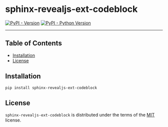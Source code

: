 # sphinx-revealjs-ext-codeblock

[![PyPI - Version](https://img.shields.io/pypi/v/sphinx-revealjs-ext-codeblock.svg)](https://pypi.org/project/sphinx-revealjs-ext-codeblock)
[![PyPI - Python Version](https://img.shields.io/pypi/pyversions/sphinx-revealjs-ext-codeblock.svg)](https://pypi.org/project/sphinx-revealjs-ext-codeblock)

-----

## Table of Contents

- [Installation](#installation)
- [License](#license)

## Installation

```console
pip install sphinx-revealjs-ext-codeblock
```

## License

`sphinx-revealjs-ext-codeblock` is distributed under the terms of the [MIT](https://spdx.org/licenses/MIT.html) license.
